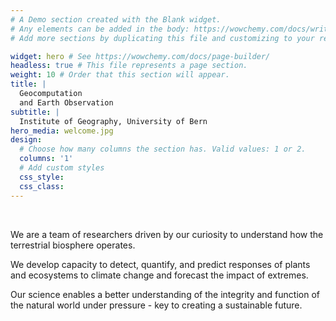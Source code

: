 ```yaml
---
# A Demo section created with the Blank widget.
# Any elements can be added in the body: https://wowchemy.com/docs/writing-markdown-latex/
# Add more sections by duplicating this file and customizing to your requirements.

widget: hero # See https://wowchemy.com/docs/page-builder/
headless: true # This file represents a page section.
weight: 10 # Order that this section will appear.
title: |
  Geocomputation  
  and Earth Observation
subtitle: |
  Institute of Geography, University of Bern
hero_media: welcome.jpg
design:
  # Choose how many columns the section has. Valid values: 1 or 2.
  columns: '1'
  # Add custom styles
  css_style:
  css_class:
---
```


<br>

We are a team of researchers driven by our curiosity to understand how the terrestrial biosphere operates. 

We develop capacity to detect, quantify, and predict responses of plants and ecosystems to climate change and forecast the impact of extremes.

Our science enables a better understanding of the integrity and function of the natural world under pressure - key to creating a sustainable future.
